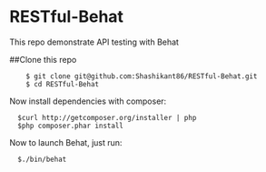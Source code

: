 RESTful-Behat
=============

This repo demonstrate API testing with Behat

##Clone this repo

        $ git clone git@github.com:Shashikant86/RESTful-Behat.git
        $ cd RESTful-Behat


Now install dependencies with composer:

      $curl http://getcomposer.org/installer | php
      $php composer.phar install


Now to launch Behat, just run:

      $./bin/behat